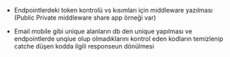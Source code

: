 * Endpointlerdeki token kontrolü vs kısımları için middleware yazılması (Public Private middleware share app örneği var)

* Email mobile gibi unique alanların db den unique yapılması ve endpointlerde unqiue olup olmadıklarını kontrol eden kodların temizlenip catche düşen kodda ilgili responseun dönülmesi